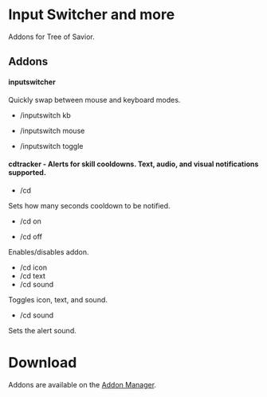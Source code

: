 # Input Switcher and more
Addons for Tree of Savior.


## Addons

#### inputswitcher

Quickly swap between mouse and keyboard modes.

* /inputswitch kb

* /inputswitch mouse

* /inputswitch toggle

#### cdtracker - Alerts for skill cooldowns. Text, audio, and visual notifications supported.

* /cd <number> 

Sets how many seconds cooldown to be notified.

* /cd on

* /cd off

Enables/disables addon.

* /cd icon
* /cd text
* /cd sound

Toggles icon, text, and sound.

* /cd sound <number>

Sets the alert sound.

# Download

Addons are available on the [Addon Manager](https://github.com/Excrulon/Tree-of-Savior-Addon-Manager).
